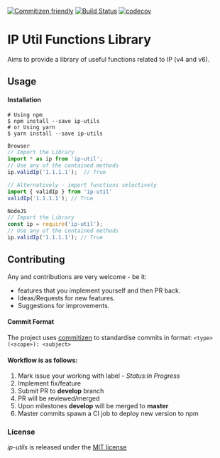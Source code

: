[![Commitizen friendly](https://img.shields.io/badge/commitizen-friendly-brightgreen.svg)](http://commitizen.github.io/cz-cli/)
[![Build Status](https://travis-ci.org/librasean/IP-Utils.svg?branch=master)](https://travis-ci.org/librasean/IP-Utils)
[![codecov](https://codecov.io/gh/librasean/IP-Utils/branch/master/graph/badge.svg)](https://codecov.io/gh/librasean/IP-Utils)

# IP Util Functions Library
Aims to provide a library of useful functions related to IP (v4 and v6).
## Usage

#### Installation
```shell
# Using npm
$ npm install --save ip-utils
# or Using yarn
$ yarn install --save ip-utils
```
```js
Browser
// Import the Library
import * as ip from 'ip-util';
// Use any of the contained methods
ip.validIp('1.1.1.1');  // True

// Alternatively - import functions selectively
import { validIp } from 'ip-util'
validIp('1.1.1.1'); // True

NodeJS
// Import the Library
const ip = require('ip-util');
// Use any of the contained methods
ip.validIp('1.1.1.1'); // True
```

## Contributing
Any and contributions are very welcome - be it:
- features that you implement yourself and then PR back.
- Ideas/Requests for new features.
- Suggestions for improvements.

#### Commit Format
The project uses [commitizen](https://commitizen.github.io/cz-cli/) to standardise commits in format:
`<type>(<scope>): <subject>`



#### Workflow is as follows:
1. Mark issue your working with label - *Status:In Progress* 
2. Implement fix/feature
2. Submit PR to **develop** branch
3. PR will be reviewed/merged
4. Upon milestones **develop** will be merged to **master**
5. Master commits spawn a CI job to deploy new version to npm

### License 
*ip-utils* is released under the [MIT license](https://raw.githubusercontent.com/librasean/IP-Utils/master/LICENSE)


